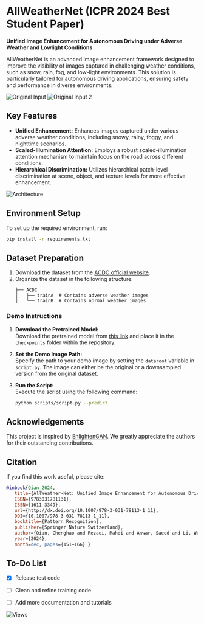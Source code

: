
# **AllWeatherNet (ICPR 2024 Best Student Paper)**
**Unified Image Enhancement for Autonomous Driving under Adverse Weather and Lowlight Conditions**

AllWeatherNet is an advanced image enhancement framework designed to improve the visibility of images captured in challenging weather conditions, such as snow, rain, fog, and low-light environments. This solution is particularly tailored for autonomous driving applications, ensuring safety and performance in diverse environments.

![Original Input](https://github.com/Jumponthemoon/AllWeatherNet/assets/39290403/15efd3e4-f878-4295-9e85-6b686d79eddc)
![Original Input 2](https://github.com/Jumponthemoon/AllWeatherNet/assets/39290403/0eb1a130-5ba3-4ed4-bef2-49a4b922e2ff)

## **Key Features**
- **Unified Enhancement:** Enhances images captured under various adverse weather conditions, including snowy, rainy, foggy, and nighttime scenarios.
- **Scaled-Illumination Attention:** Employs a robust scaled-illumination attention mechanism to maintain focus on the road across different conditions.
- **Hierarchical Discrimination:** Utilizes hierarchical patch-level discrimination at scene, object, and texture levels for more effective enhancement.

![Architecture](https://github.com/Jumponthemoon/AllWeatherNet/assets/39290403/0fb128f1-b5c7-4e13-a718-a1254779022a)

## **Environment Setup**

To set up the required environment, run:
```bash
pip install -r requirements.txt
```

## **Dataset Preparation**
1. Download the dataset from the [ACDC official website](https://acdc.vision.ee.ethz.ch/).
2. Organize the dataset in the following structure:
    ```
    ├── ACDC
    │   ├── trainA  # Contains adverse weather images
    │   └── trainB  # Contains normal weather images
    ```

### **Demo Instructions**

1. **Download the Pretrained Model:**  
   Download the pretrained model from [this link](https://drive.google.com/file/d/1n26I1FgwmMtwdKyFZNvd-sDvrR-0qm8v/view?usp=drive_link) and place it in the `checkpoints` folder within the repository.

2. **Set the Demo Image Path:**  
   Specify the path to your demo image by setting the `dataroot` variable in `script.py`. The image can either be the original or a downsampled version from the original dataset.

3. **Run the Script:**  
   Execute the script using the following command:
   ```bash
   python scripts/script.py --predict


## **Acknowledgements**
This project is inspired by [EnlightenGAN](https://github.com/VITA-Group/EnlightenGAN). We greatly appreciate the authors for their outstanding contributions.

## **Citation**
If you find this work useful, please cite:
```bibtex
@inbook{Qian_2024,
   title={AllWeather-Net: Unified Image Enhancement for Autonomous Driving Under Adverse Weather and Low-Light Conditions},
   ISBN={9783031781131},
   ISSN={1611-3349},
   url={http://dx.doi.org/10.1007/978-3-031-78113-1_11},
   DOI={10.1007/978-3-031-78113-1_11},
   booktitle={Pattern Recognition},
   publisher={Springer Nature Switzerland},
   author={Qian, Chenghao and Rezaei, Mahdi and Anwar, Saeed and Li, Wenjing and Hussain, Tanveer and Azarmi, Mohsen and Wang, Wei},
   year={2024},
   month=dec, pages={151–166} }
```

## **To-Do List**
- [x] Release test code
- [ ] Clean and refine training code
- [ ] Add more documentation and tutorials


![Views](https://komarev.com/ghpvc/?username=Jumponthemoon&color=blue)

